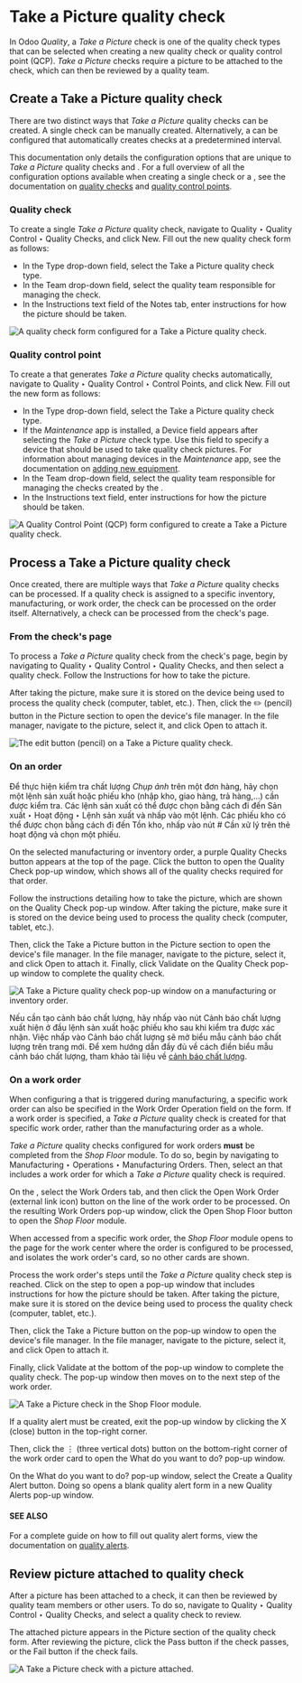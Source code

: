 # Take a Picture quality check

In Odoo *Quality*, a *Take a Picture* check is one of the quality check types that can be selected
when creating a new quality check or quality control point (QCP). *Take a Picture* checks require a
picture to be attached to the check, which can then be reviewed by a quality team.

## Create a Take a Picture quality check

There are two distinct ways that *Take a Picture* quality checks can be created. A single check can
be manually created. Alternatively, a  can be configured that automatically creates checks at a
predetermined interval.

This documentation only details the configuration options that are unique to *Take a Picture*
quality checks and . For a full overview of all the configuration options available when
creating a single check or a , see the documentation on [quality checks](applications/inventory_and_mrp/quality/quality_management/quality_checks.md#quality-quality-management-quality-checks) and [quality control points](applications/inventory_and_mrp/quality/quality_management/quality_control_points.md#quality-quality-management-quality-control-points).

### Quality check

To create a single *Take a Picture* quality check, navigate to Quality ‣ Quality
Control ‣ Quality Checks, and click New. Fill out the new quality check form as
follows:

- In the Type drop-down field, select the Take a Picture quality check type.
- In the Team drop-down field, select the quality team responsible for managing the
  check.
- In the Instructions text field of the Notes tab, enter instructions for
  how the picture should be taken.

![A quality check form configured for a Take a Picture quality check.](../../../../.gitbook/assets/picture-check-form.png)

### Quality control point

To create a  that generates *Take a Picture* quality checks automatically, navigate to
Quality ‣ Quality Control ‣ Control Points, and click New. Fill out
the new  form as follows:

- In the Type drop-down field, select the Take a Picture quality check type.
- If the *Maintenance* app is installed, a Device field appears after selecting the
  *Take a Picture* check type. Use this field to specify a device that should be used to take
  quality check pictures. For information about managing devices in the *Maintenance* app, see the
  documentation on [adding new equipment](applications/inventory_and_mrp/maintenance/add_new_equipment.md#maintenance-equipment-management-add-new-equipment).
- In the Team drop-down field, select the quality team responsible for managing the
  checks created by the .
- In the Instructions text field, enter instructions for how the picture should be
  taken.

![A Quality Control Point (QCP) form configured to create a Take a Picture quality check.](../../../../.gitbook/assets/picture-qcp-form.png)

## Process a Take a Picture quality check

Once created, there are multiple ways that *Take a Picture* quality checks can be processed. If a
quality check is assigned to a specific inventory, manufacturing, or work order, the check can be
processed on the order itself. Alternatively, a check can be processed from the check's page.

### From the check's page

To process a *Take a Picture* quality check from the check's page, begin by navigating to
Quality ‣ Quality Control ‣ Quality Checks, and then select a quality check.
Follow the Instructions for how to take the picture.

After taking the picture, make sure it is stored on the device being used to process the quality
check (computer, tablet, etc.). Then, click the ✏️ (pencil) button in the
Picture section to open the device's file manager. In the file manager, navigate to the
picture, select it, and click Open to attach it.

![The edit button (pencil) on a Take a Picture quality check.](../../../../.gitbook/assets/picture-edit-button.png)

### On an order

Để thực hiện kiểm tra chất lượng *Chụp ảnh* trên một đơn hàng, hãy chọn một lệnh sản xuất hoặc phiếu kho (nhập kho, giao hàng, trả hàng,...) cần được kiểm tra. Các lệnh sản xuất có thể được chọn bằng cách đi đến Sản xuất ‣ Hoạt động ‣ Lệnh sản xuất và nhấp vào một lệnh. Các phiếu kho có thể được chọn bằng cách đi đến Tồn kho, nhấp vào nút # Cần xử lý trên thẻ hoạt động và chọn một phiếu.

On the selected manufacturing or inventory order, a purple Quality Checks button appears
at the top of the page. Click the button to open the Quality Check pop-up window, which
shows all of the quality checks required for that order.

Follow the instructions detailing how to take the picture, which are shown on the Quality
Check pop-up window. After taking the picture, make sure it is stored on the device being used to
process the quality check (computer, tablet, etc.).

Then, click the Take a Picture button in the Picture section to open the
device's file manager. In the file manager, navigate to the picture, select it, and click
Open to attach it. Finally, click Validate on the Quality Check
pop-up window to complete the quality check.

![A Take a Picture quality check pop-up window on a manufacturing or inventory order.](../../../../.gitbook/assets/picture-check-pop-up.png)

Nếu cần tạo cảnh báo chất lượng, hãy nhấp vào nút Cảnh báo chất lượng xuất hiện ở đầu lệnh sản xuất hoặc phiếu kho sau khi kiểm tra được xác nhận. Việc nhấp vào Cảnh báo chất lượng sẽ mở biểu mẫu cảnh báo chất lượng trên trang mới. Để xem hướng dẫn đầy đủ về cách điền biểu mẫu cảnh báo chất lượng, tham khảo tài liệu về [cảnh báo chất lượng](applications/inventory_and_mrp/quality/quality_management/quality_alerts.md#quality-quality-management-quality-alerts).

### On a work order

When configuring a  that is triggered during manufacturing, a specific work order can also be
specified in the Work Order Operation field on the  form. If a work order is
specified, a *Take a Picture* quality check is created for that specific work order, rather than the
manufacturing order as a whole.

*Take a Picture* quality checks configured for work orders **must** be completed from the *Shop
Floor* module. To do so, begin by navigating to Manufacturing ‣ Operations ‣
Manufacturing Orders. Then, select an  that includes a work order for which a *Take a Picture*
quality check is required.

On the , select the Work Orders tab, and then click the Open Work Order
(external link icon) button on the line of the work order to be processed. On the resulting
Work Orders pop-up window, click the Open Shop Floor button to open the
*Shop Floor* module.

When accessed from a specific work order, the *Shop Floor* module opens to the page for the work
center where the order is configured to be processed, and isolates the work order's card, so no
other cards are shown.

Process the work order's steps until the *Take a Picture* quality check step is reached. Click on
the step to open a pop-up window that includes instructions for how the picture should be taken.
After taking the picture, make sure it is stored on the device being used to process the quality
check (computer, tablet, etc.).

Then, click the Take a Picture button on the pop-up window to open the device's file
manager. In the file manager, navigate to the picture, select it, and click Open to
attach it.

Finally, click Validate at the bottom of the pop-up window to complete the quality
check. The pop-up window then moves on to the next step of the work order.

![A Take a Picture check in the Shop Floor module.](../../../../.gitbook/assets/picture-check-shop-floor.png)

If a quality alert must be created, exit the pop-up window by clicking the X (close)
button in the top-right corner.

Then, click the ⋮ (three vertical dots) button on the bottom-right corner of the work
order card to open the What do you want to do? pop-up window.

On the What do you want to do? pop-up window, select the Create a Quality
Alert button. Doing so opens a blank quality alert form in a new Quality Alerts pop-up
window.

#### SEE ALSO
For a complete guide on how to fill out quality alert forms, view the documentation on
[quality alerts](applications/inventory_and_mrp/quality/quality_management/quality_alerts.md).

## Review picture attached to quality check

After a picture has been attached to a check, it can then be reviewed by quality team members or
other users. To do so, navigate to Quality ‣ Quality Control ‣ Quality Checks,
and select a quality check to review.

The attached picture appears in the Picture section of the quality check form. After
reviewing the picture, click the Pass button if the check passes, or the
Fail button if the check fails.

![A Take a Picture check with a picture attached.](../../../../.gitbook/assets/review-picture-check.png)
